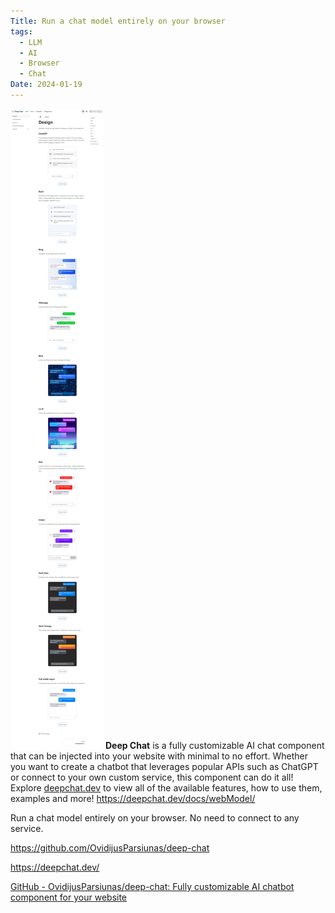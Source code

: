 ```yaml
---
Title: Run a chat model entirely on your browser
tags:
  - LLM
  - AI
  - Browser
  - Chat
Date: 2024-01-19
---
```


![](_asset/2024-01-19_browserchat_image_1.png)
**Deep Chat** is a fully customizable AI chat component that can be injected into your website with minimal to no effort. Whether you want to create a chatbot that leverages popular APIs such as ChatGPT or connect to your own custom service, this component can do it all! Explore [deepchat.dev](https://deepchat.dev/) to view all of the available features, how to use them, examples and more!
https://deepchat.dev/docs/webModel/

Run a chat model entirely on your browser. No need to connect to any service.


https://github.com/OvidijusParsiunas/deep-chat

https://deepchat.dev/

[GitHub - OvidijusParsiunas/deep-chat: Fully customizable AI chatbot component for your website](https://github.com/OvidijusParsiunas/deep-chat)
